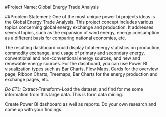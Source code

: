 #Project Name:  Global Energy Trade Analysis

##Problem Statement:
One of the most unique power bi projects ideas is the Global Energy Trade
Analysis. This project concept includes various topics concerning global energy
exchange and production. It addresses several topics, such as the expansion of
wind energy, energy consumption as a different basis for comparing national
economies, etc.

The resulting dashboard could display total energy statistics on production,
commodity exchange, and usage of primary and secondary energy,
conventional and non-conventional energy sources, and new and renewable
energy sources. For the dashboard, you can use Power BI visualization types
such as Bar Charts, Flow Maps, Cards for the overview page, Ribbon Charts,
Treemaps, Bar Charts for the energy production and exchange pages, etc.

*Do ETL:* Extract-Transform-Load the dataset, and find for me some information
from this large data. This is form data mining.

Create Power BI dashboard as well as reports.
Do your own research and come up with your findings.

